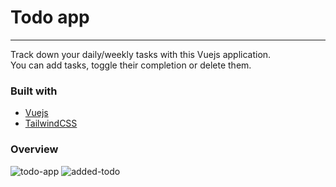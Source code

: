 # Todo app

---
Track down your daily/weekly tasks with this Vuejs application.  
You can add tasks, toggle their completion or delete them.

### Built with   
- [Vuejs](https://vuejs.org)
- [TailwindCSS](https://tailwindcss.com)


### Overview

![todo-app](https://i.postimg.cc/4dGBvrpr/Screenshot-2022-04-28-at-22-12-40.png)
![added-todo](https://i.postimg.cc/tJWvGWFV/Screenshot-2022-04-28-at-22-13-15.png)